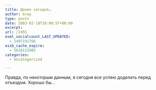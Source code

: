 ```yaml
---
title: Денек сегодня…
author: Gray
type: posts
date: 2003-02-10T10:09:57+00:00
excerpt:
url: /2455
esml_socialcount_LAST_UPDATED:
  - 1497191766
essb_cache_expire:
  - 1616121905
categories:
  - Uncategorized

---
```








Правда, по некоторым данным, я сегодня все успею доделать перед отъездом. Хорошо бы&#8230;